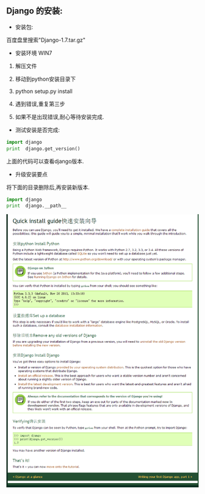 ## Django 的安装:

* 安装包: 

百度盘里搜索"Django-1.7.tar.gz"


* 安装环境 WIN7


1. 解压文件

2. 移动到python安装目录下

3. python setup.py install

4. 遇到错误,重复第三步

5. 如果不是出现错误,耐心等待安装完成.


* 测试安装是否完成:

```python
import django
print  django.get_version()

```
上面的代码可以查看django版本.


* 升级安装要点

将下面的目录删除后,再安装新版本.

```python
import django
print  django.__path__

```

![官网安装教程](https://raw.githubusercontent.com/urmyfaith/urmyfaith.github.io/master//images/Django-install.png)